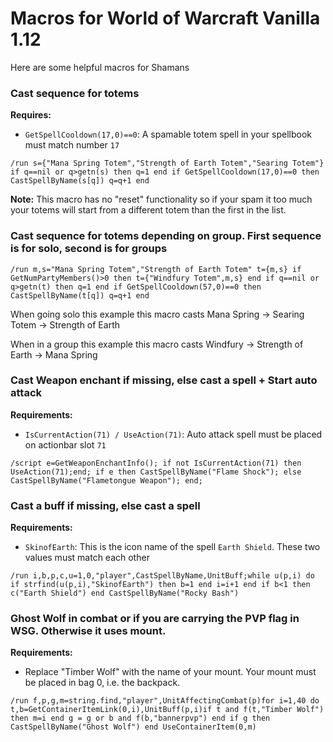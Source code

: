 # Macros for World of Warcraft Vanilla 1.12
Here are some helpful macros for Shamans

### Cast sequence for totems
**Requires:**
* `GetSpellCooldown(17,0)==0`: A spamable totem spell in your spellbook must match number `17`
```
/run s={"Mana Spring Totem","Strength of Earth Totem","Searing Totem"} if q==nil or q>getn(s) then q=1 end if GetSpellCooldown(17,0)==0 then CastSpellByName(s[q]) q=q+1 end
```
**Note:** This macro has no "reset" functionality so if your spam it too much your totems will start from a different totem than the first in the list.

### Cast sequence for totems depending on group. First sequence is for solo, second is for groups
```
/run m,s="Mana Spring Totem","Strength of Earth Totem" t={m,s} if GetNumPartyMembers()>0 then t={"Windfury Totem",m,s} end if q==nil or q>getn(t) then q=1 end if GetSpellCooldown(57,0)==0 then CastSpellByName(t[q]) q=q+1 end
```
When going solo this example this macro casts Mana Spring -> Searing Totem -> Strength of Earth

When in a group this example this macro casts Windfury -> Strength of Earth -> Mana Spring

### Cast Weapon enchant if missing, else cast a spell + Start auto attack
**Requirements:**
* `IsCurrentAction(71) / UseAction(71)`: Auto attack spell must be placed on actionbar slot `71`
```
/script e=GetWeaponEnchantInfo(); if not IsCurrentAction(71) then UseAction(71);end; if e then CastSpellByName("Flame Shock"); else CastSpellByName("Flametongue Weapon"); end;
```

### Cast a buff if missing, else cast a spell
**Requirements:**
* `SkinofEarth`: This is the icon name of the spell `Earth Shield`. These two values must match each other
```
/run i,b,p,c,u=1,0,"player",CastSpellByName,UnitBuff;while u(p,i) do if strfind(u(p,i),"SkinofEarth") then b=1 end i=i+1 end if b<1 then c("Earth Shield") end CastSpellByName("Rocky Bash")
```

### Ghost Wolf in combat or if you are carrying the PVP flag in WSG. Otherwise it uses mount.
**Requirements:**
* Replace "Timber Wolf" with the name of your mount. Your mount must be placed in bag 0, i.e. the backpack.
```
/run f,p,g,m=string.find,"player",UnitAffectingCombat(p)for i=1,40 do t,b=GetContainerItemLink(0,i),UnitBuff(p,i)if t and f(t,"Timber Wolf") then m=i end g = g or b and f(b,"bannerpvp") end if g then CastSpellByName("Ghost Wolf") end UseContainerItem(0,m)
```
